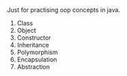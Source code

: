 Just for practising oop concepts in java.
1. Class
2. Object
3. Constructor
4. Inheritance
5. Polymorphism
6. Encapsulation
7. Abstraction
